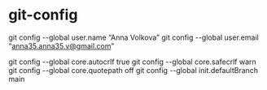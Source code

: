 # git-config
git config --global user.name “Anna Volkova”
git config --global user.email “anna35.anna35.v@gmail.com”

git config --global core.autocrlf true
git config --global core.safecrlf warn
git config --global core.quotepath off
git config --global init.defaultBranch main